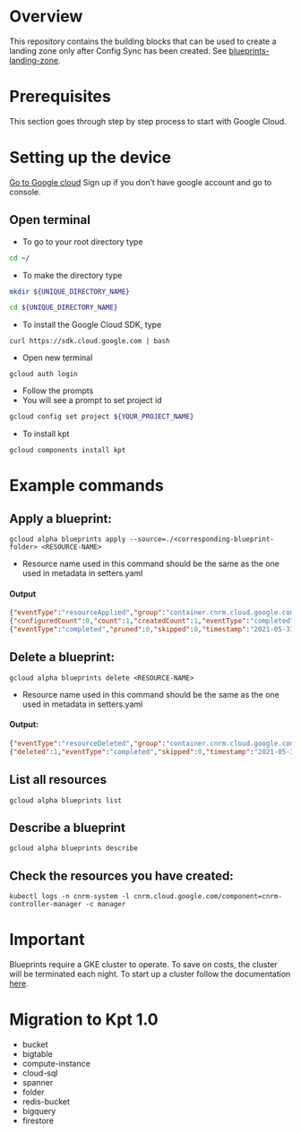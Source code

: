# Overview

This repository contains the building blocks that can be used to create a landing zone only after Config Sync has been created. See [blueprints-landing-zone](https://gitlab.mantelgroup.com.au/kasna/kix/blueprints-landing-zone).

# Prerequisites

This section goes through step by step process to start with Google Cloud.

# Setting up the device

[Go to Google cloud](https://cloud.google.com)
Sign up if you don’t have google account and go to console.

## Open terminal

* To go to your root directory type 
```sh
cd ~/
```
* To make the directory type 
```bash
mkdir ${UNIQUE_DIRECTORY_NAME}
```
```bash
cd ${UNIQUE_DIRECTORY_NAME}
```
* To install the Google Cloud SDK, type
```
curl https://sdk.cloud.google.com | bash
```
* Open new terminal

```
gcloud auth login
```
* Follow the prompts
* You will see a prompt to set project id
```bash
gcloud config set project ${YOUR_PROJECT_NAME}
```
* To install kpt
```
gcloud components install kpt
```

# Example commands

## Apply a blueprint:
```
gcloud alpha blueprints apply --source=./<corresponding-blueprint-folder> <RESOURCE-NAME>
```
* Resource name used in this command should be the same as the one used in metadata in setters.yaml

#### Output
```json
{"eventType":"resourceApplied","group":"container.cnrm.cloud.google.com","kind":"ContainerCluster","name":"dan","namespace":"config-controller-system","operation":"Created","timestamp":"2021-05-31T01:08:07Z","type":"apply"}
{"configuredCount":0,"count":1,"createdCount":1,"eventType":"completed","failedCount":0,"serverSideCount":0,"timestamp":"2021-05-31T01:08:07Z","type":"apply","unchangedCount":0}
{"eventType":"completed","pruned":0,"skipped":0,"timestamp":"2021-05-31T01:08:08Z","type":"prune"}
```
## Delete a blueprint:
```
gcloud alpha blueprints delete <RESOURCE-NAME>
```

* Resource name used in this command should be the same as the one used in metadata in setters.yaml

#### Output:
```json
{"eventType":"resourceDeleted","group":"container.cnrm.cloud.google.com","kind":"ContainerCluster","name":"dan","namespace":"config-controller-system","operation":"Deleted","timestamp":"2021-05-31T01:11:24Z","type":"delete"}
{"deleted":1,"eventType":"completed","skipped":0,"timestamp":"2021-05-31T01:11:27Z","type":"delete"}
```
## List all resources
```
gcloud alpha blueprints list
```
## Describe a blueprint
```
gcloud alpha blueprints describe
```
## Check the resources you have created:
```
kubectl logs -n cnrm-system -l cnrm.cloud.google.com/component=cnrm-controller-manager -c manager 
```

# Important
Blueprints require a GKE cluster to operate. To save on costs, the cluster will be terminated each night. To start up a cluster follow the documentation [here](https://mantelgroup.atlassian.net/wiki/spaces/~440540889/pages/4039409672/Useful+Commands).

# Migration to Kpt 1.0
- bucket
- bigtable
- compute-instance
- cloud-sql
- spanner
- folder
- redis-bucket
- bigquery
- firestore

